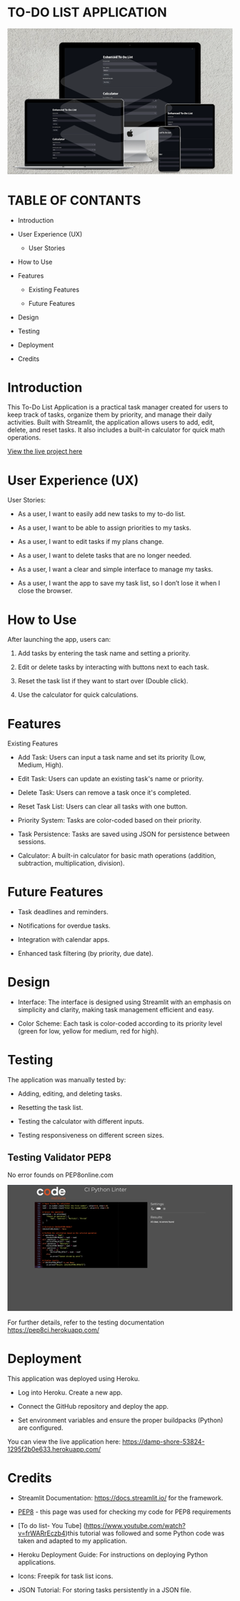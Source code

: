 # TO-DO LIST APPLICATION

![lighthouse](img/main_scree.png)

# TABLE OF CONTANTS

- Introduction
    
- User Experience (UX)

  - User Stories
  
- How to Use

- Features

  - Existing Features
  
  - Future Features
  
- Design

- Testing

- Deployment

- Credits

# Introduction


This To-Do List Application is a practical task manager created for users to keep track of tasks, organize them by priority, and manage their daily activities. Built with Streamlit, the application allows users to add, edit, delete, and reset tasks. It also includes a built-in calculator for quick math operations.

[View the live project here](https://damp-shore-53824-1295f2b0e633.herokuapp.com/)

# User Experience (UX)

User Stories:

- As a user, I want to easily add new tasks to my to-do list.

- As a user, I want to be able to assign priorities to my tasks.

- As a user, I want to edit tasks if my plans change.

- As a user, I want to delete tasks that are no longer needed.

- As a user, I want a clear and simple interface to manage my tasks.

- As a user, I want the app to save my task list, so I don’t lose it when I close the browser.

# How to Use

After launching the app, users can:

1. Add tasks by entering the task name and setting a priority.

2. Edit or delete tasks by interacting with buttons next to each task.

3. Reset the task list if they want to start over (Double click).

4. Use the calculator for quick calculations.

# Features

Existing Features

- Add Task: Users can input a task name and set its priority (Low, Medium, High).

- Edit Task: Users can update an existing task's name or priority.

- Delete Task: Users can remove a task once it's completed.

- Reset Task List: Users can clear all tasks with one button.

- Priority System: Tasks are color-coded based on their priority.

- Task Persistence: Tasks are saved using JSON for persistence between sessions.

- Calculator: A built-in calculator for basic math operations (addition, subtraction, multiplication, division).

# Future Features

- Task deadlines and reminders.

- Notifications for overdue tasks.

- Integration with calendar apps.

- Enhanced task filtering (by priority, due date).

# Design

- Interface: The interface is designed using Streamlit with an emphasis on simplicity and clarity, making task management efficient and easy.

- Color Scheme: Each task is color-coded according to its priority level (green for low, yellow for medium, red for high).

# Testing

The application was manually tested by:

- Adding, editing, and deleting tasks.

- Resetting the task list.

- Testing the calculator with different inputs.

- Testing responsiveness on different screen sizes.

## Testing Validator PEP8


No error founds on PEP8online.com

![validator](img/Testing.png)

For further details, refer to the testing documentation https://pep8ci.herokuapp.com/

# Deployment

This application was deployed using Heroku.

- Log into Heroku.
    Create a new app.

- Connect the GitHub repository and deploy the app.

- Set environment variables and ensure the proper buildpacks (Python) are configured.

You can view the live application here: https://damp-shore-53824-1295f2b0e633.herokuapp.com/

# Credits

- Streamlit Documentation: https://docs.streamlit.io/ for the framework.

- [PEP8](https://pep8ci.herokuapp.com/#) - this page was used for checking my code for PEP8 requirements

- [To do list- You Tube] (https://www.youtube.com/watch?v=frWARrEczb4)this tutorial was followed and some Python code was taken and adapted to my application.

- Heroku Deployment Guide: For instructions on deploying Python applications.

- Icons: Freepik for task list icons.

- JSON Tutorial: For storing tasks persistently in a JSON file.